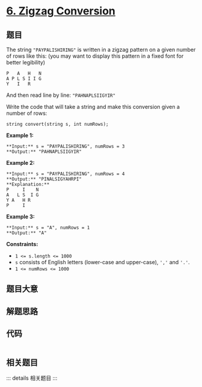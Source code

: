 # [6. Zigzag Conversion](https://leetcode.com/problems/zigzag-conversion)

## 题目

The string `"PAYPALISHIRING"` is written in a zigzag pattern on a given number
of rows like this: (you may want to display this pattern in a fixed font for
better legibility)

    
    
    P   A   H   N
    A P L S I I G
    Y   I   R
    

And then read line by line: `"PAHNAPLSIIGYIR"`

Write the code that will take a string and make this conversion given a number
of rows:

    
    
    string convert(string s, int numRows);
    



**Example 1:**

    
    
    **Input:** s = "PAYPALISHIRING", numRows = 3
    **Output:** "PAHNAPLSIIGYIR"
    

**Example 2:**

    
    
    **Input:** s = "PAYPALISHIRING", numRows = 4
    **Output:** "PINALSIGYAHRPI"
    **Explanation:**
    P     I    N
    A   L S  I G
    Y A   H R
    P     I
    

**Example 3:**

    
    
    **Input:** s = "A", numRows = 1
    **Output:** "A"
    



**Constraints:**

  * `1 <= s.length <= 1000`
  * `s` consists of English letters (lower-case and upper-case), `','` and `'.'`.
  * `1 <= numRows <= 1000`


## 题目大意

## 解题思路

## 代码

```javascript

```

## 相关题目

::: details 相关题目
:::
